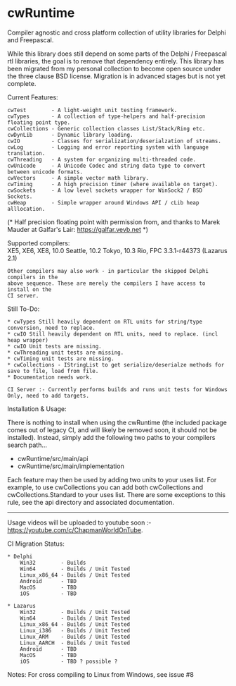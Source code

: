 # cwRuntime
Compiler agnostic and cross platform collection of utility libraries for Delphi and Freepascal.

While this library does still depend on some parts of the Delphi / Freepascal rtl libraries, 
the goal is to remove that dependency entirely. This library has been migrated from my personal 
collection to become open source under the three clause BSD license. Migration is in advanced 
stages but is not yet complete. 

Current Features:
	
	cwTest        - A light-weight unit testing framework.
	cwTypes       - A collection of type-helpers and half-precision floating point type.
	cwCollections - Generic collection classes List/Stack/Ring etc.
	cwDynLib      - Dynamic library loading.
	cwIO          - Classes for serialization/deserialzation of streams.
	cwLog         - Logging and error reporting system with language translation.
	cwThreading   - A system for organizing multi-threaded code.
	cwUnicode     - A Unicode Codec and string data type to convert between unicode formats.
	cwVectors     - A simple vector math library.
	cwTiming      - A high precision timer (where available on target).
	cwSockets     - A low level sockets wrapper for WinSock2 / BSD Sockets.
	cwHeap        - Simple wrapper around Windows API / cLib heap alllocation.

(* Half precision floating point with permission from, and thanks to Marek Mauder
   at Galfar's Lair: https://galfar.vevb.net *)
	
Supported compilers:  
    XE5, XE6, XE8, 10.0 Seattle, 10.2 Tokyo, 10.3 Rio, FPC 3.3.1-r44373 (Lazarus 2.1)
	
	Other compilers may also work - in particular the skipped Delphi compilers in the 
	above sequence. These are merely the compilers I have access to install on the 
	CI server.

Still To-Do:

	* cwTypes Still heavily dependent on RTL units for string/type conversion, need to replace.
	* cwIO Still heavily dependent on RTL units, need to replace. (incl heap wrapper)
	* cwIO Unit tests are missing.
	* cwThreading unit tests are missing.
	* cwTiming unit tests are missing.
	* cwCollections - IStringList to get serialize/deserialze methods for save to file, load from file.	
	* Documentation needs work.
	
    CI Server :- Currently performs builds and runs unit tests for Windows Only, need to add targets.

Installation & Usage:

 There is nothing to install when using the cwRuntime (the included package comes out of legacy CI, and will likely be removed soon, it should not be installed). Instead, simply add the following two paths to your compilers search path...
 
 * cwRuntime/src/main/api
 * cwRuntime/src/main/implementation
 
Each feature may then be used by adding two units to your uses list. For example, to use cwCollections you can add both cwCollections and cwCollections.Standard to your uses list. There are some exceptions to this rule, see the api directory and associated documentation.

---  
Usage videos will be uploaded to youtube soon :- https://youtube.com/c/ChapmanWorldOnTube.

CI Migration Status:

	* Delphi
		Win32        - Builds
		Win64        - Builds / Unit Tested
		Linux_x86_64 - Builds / Unit Tested
		Android      - TBD
		MacOS        - TBD
		iOS          - TBD

	* Lazarus
		Win32        - Builds / Unit Tested
		Win64        - Builds / Unit Tested
		Linux_x86_64 - Builds / Unit Tested
		Linux_i386   - Builds / Unit Tested
		Linux_ARM    - Builds / Unit Tested
		Linux_AARCH  - Builds / Unit Tested
		Android      - TBD
		MacOS        - TBD
		iOS          - TBD ? possible ?
		 

Notes: For cross compiling to Linux from Windows, see issue #8

